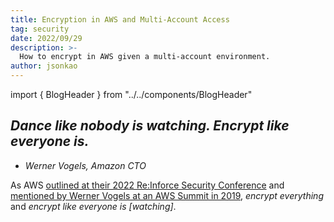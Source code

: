 ```yaml
---
title: Encryption in AWS and Multi-Account Access
tag: security
date: 2022/09/29
description: >-
  How to encrypt in AWS given a multi-account environment.
author: jsonkao
---
```


import { BlogHeader } from "../../components/BlogHeader"

<BlogHeader/>

## *Dance like nobody is watching. Encrypt like everyone is.*

 - *Werner Vogels, Amazon CTO*

As AWS [outlined at their 2022 Re:Inforce Security Conference](https://www.youtube.com/watch?v=PPunA7tPMyk&t=3062s) and [mentioned by Werner Vogels at an AWS Summit in 2019](https://youtu.be/vWfkbGF6fiA?t=4339), *encrypt everything* and *encrypt like everyone is [watching]*.  
